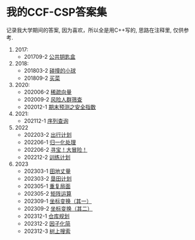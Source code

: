 # 我的CCF-CSP答案集
记录我大学期间的答案, 因为喜欢，所以全是用C++写的, 思路在注释里, 仅供参考.
1. 2017:
   - 201709-2 [公共钥匙盒](https://github.com/quanhouying/CCF-CSP-Answer/blob/main/2017/201709-2%20%E5%85%AC%E5%85%B1%E9%92%A5%E5%8C%99%E7%9B%92.cpp)
2. 2018:
   - 201803-2 [碰撞的小球](https://github.com/quanhouying/CCF-CSP-Answer/blob/main/2018/201803-2%20%E7%A2%B0%E6%92%9E%E7%9A%84%E5%B0%8F%E7%90%83.cpp)
   - 201809-2 [买菜](https://github.com/quanhouying/CCF-CSP-Answer/blob/main/2018/201809-2%20%E4%B9%B0%E8%8F%9C.cpp)
3. 2020:
   - 202006-2 [稀疏向量](https://github.com/quanhouying/CCF-CSP-Answer/blob/main/2020/202006-2%20%E7%A8%80%E7%96%8F%E5%90%91%E9%87%8F.cpp)
   - 202009-2 [风险人群筛查](https://github.com/quanhouying/CCF-CSP-Answer/blob/main/2020/202009-2%20%E9%A3%8E%E9%99%A9%E4%BA%BA%E7%BE%A4%E7%AD%9B%E6%9F%A5.cpp)
   - 202012-1 [期末预测之安全指数](https://github.com/quanhouying/CCF-CSP-Answer/blob/main/2020/202012-1%20%E6%9C%9F%E6%9C%AB%E9%A2%84%E6%B5%8B%E4%B9%8B%E5%AE%89%E5%85%A8%E6%8C%87%E6%95%B0.cpp)
4. 2021:
   - 202112-1 [序列查询](https://github.com/quanhouying/CCF-CSP-Answer/blob/main/2021/202112-1%20%E5%BA%8F%E5%88%97%E6%9F%A5%E8%AF%A2.cpp)
5. 2022
   - 202203-2 [出行计划](https://github.com/quanhouying/CCF-CSP-Answer/blob/main/2022/202203-2%20%E5%87%BA%E8%A1%8C%E8%AE%A1%E5%88%92.cpp)
   - 202206-1 [归一化处理](https://github.com/quanhouying/CCF-CSP-Answer/blob/main/2022/202206-1%20%E5%BD%92%E4%B8%80%E5%8C%96%E5%A4%84%E7%90%86.cpp)
   - 202206-2 [寻宝！大冒险！](https://github.com/quanhouying/CCF-CSP-Answer/blob/main/2022/202206-2%20%E5%AF%BB%E5%AE%9D%EF%BC%81%E5%A4%A7%E5%86%92%E9%99%A9%EF%BC%81.cpp)
   - 202212-2 [训练计划](https://github.com/quanhouying/CCF-CSP-Answer/blob/main/2022/202212-2%20%E8%AE%AD%E7%BB%83%E8%AE%A1%E5%88%92.cpp)
6. 2023
   - 202303-1 [田地丈量](https://github.com/quanhouying/CCF-CSP-Answer/blob/main/2023/202303-1%20%E7%94%B0%E5%9C%B0%E4%B8%88%E9%87%8F.cpp)
   - 202303-2 [垦田计划](https://github.com/quanhouying/CCF-CSP-Answer/blob/main/2023/202303-2%20%E5%9E%A6%E7%94%B0%E8%AE%A1%E5%88%92.cpp)
   - 202305-1 [重复局面](https://github.com/quanhouying/CCF-CSP-Answer/blob/main/2023/202305-1%20%E9%87%8D%E5%A4%8D%E5%B1%80%E9%9D%A2.cpp)
   - 202305-2 [矩阵运算](https://github.com/quanhouying/CCF-CSP-Answer/blob/main/2023/202305-2%20%E7%9F%A9%E9%98%B5%E8%BF%90%E7%AE%97.cpp)
   - 202309-1 [坐标变换（其一）](https://github.com/quanhouying/CCF-CSP-Answer/blob/main/2023/202309-1%20%E5%9D%90%E6%A0%87%E5%8F%98%E6%8D%A2%EF%BC%88%E5%85%B6%E4%B8%80%EF%BC%89.cpp)
   - 202309-2 [坐标变换（其二）](https://github.com/quanhouying/CCF-CSP-Answer/blob/main/2023/202309-2%20%E5%9D%90%E6%A0%87%E5%8F%98%E6%8D%A2%EF%BC%88%E5%85%B6%E4%BA%8C%EF%BC%89.cpp)
   - 202312-1 [仓库规划](https://github.com/quanhouying/CCF-CSP-Answer/blob/main/2023/202312-1%20%E4%BB%93%E5%BA%93%E8%A7%84%E5%88%92.cpp)
   - 202312-2 [因子化简](https://github.com/quanhouying/CCF-CSP-Answer/blob/main/2023/202312-2%20%E5%9B%A0%E5%AD%90%E5%8C%96%E7%AE%80.cpp)
   - 202312-3 [树上搜索](https://github.com/quanhouying/CCF-CSP-Answer/blob/main/2023/202312-3%20%E6%A0%91%E4%B8%8A%E6%90%9C%E7%B4%A2.cpp)
